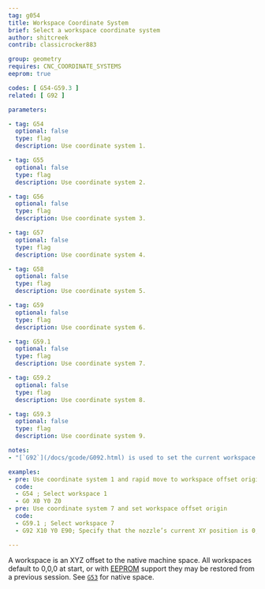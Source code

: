 ```yaml
---
tag: g054
title: Workspace Coordinate System
brief: Select a workspace coordinate system
author: shitcreek
contrib: classicrocker883

group: geometry
requires: CNC_COORDINATE_SYSTEMS
eeprom: true

codes: [ G54-G59.3 ]
related: [ G92 ]

parameters:

- tag: G54
  optional: false
  type: flag
  description: Use coordinate system 1.

- tag: G55
  optional: false
  type: flag
  description: Use coordinate system 2.

- tag: G56
  optional: false
  type: flag
  description: Use coordinate system 3.

- tag: G57
  optional: false
  type: flag
  description: Use coordinate system 4.

- tag: G58
  optional: false
  type: flag
  description: Use coordinate system 5.

- tag: G59
  optional: false
  type: flag
  description: Use coordinate system 6.

- tag: G59.1
  optional: false
  type: flag
  description: Use coordinate system 7.

- tag: G59.2
  optional: false
  type: flag
  description: Use coordinate system 8.

- tag: G59.3
  optional: false
  type: flag
  description: Use coordinate system 9.

notes:
- "[`G92`](/docs/gcode/G092.html) is used to set the current workspace's offset."

examples:
- pre: Use coordinate system 1 and rapid move to workspace offset origin
  code:
  - G54 ; Select workspace 1
  - G0 X0 Y0 Z0
- pre: Use coordinate system 7 and set workspace offset origin
  code:
  - G59.1 ; Select workspace 7
  - G92 X10 Y0 E90; Specify that the nozzle’s current XY position is 0, 0, extruder is 90.

---
```


A workspace is an XYZ offset to the native machine space. All workspaces default to 0,0,0 at start, or with [EEPROM](/docs/features/eeprom.html) support they may be restored from a previous session. See [`G53`](/docs/gcode/G053.html) for native space.

